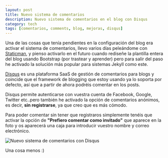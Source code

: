 ```yaml
---
layout: post
title: Nuevo sistema de comentarios
description: Nuevo sistema de comentarios en el blog con Disqus
category: tech
tags: [comentarios, comments, blog, mejoras, disqus]
---
```


Una de las cosas que tenía pendientes en la configuración del blog era activar el sistema de comentarios, llevo varios días peleándome con [Staticman](https://staticman.net/), y pienso activarlo en el futuro cuando rediseñe la plantilla entera del blog usando Bootstrap (por trastear y aprender) pero para salir del paso he activado la solución más popular para sistemas Jekyll como este.

[Disqus](https://disqus.com/) es una plataforma SaaS de gestión de comentarios para blogs y coincide que el framework de blogging que estoy usando ya lo soporta por defecto, así que a partir de ahora podréis comentar en los posts.

Disqus permite autenticarse con vuestra cuenta de Facebook, Google, Twitter etc..pero también he activado la opción de comentarios anónimos, es decir, __sin registrarse__, ya que creo que es más cómodo.

Para poder comentar sin tener que registraros simplemente tenéis que activar la opción de __"Prefiero comentar como invitado"__ que aparece en la foto y os aparecerá una caja para introducir vuestro nombre y correo electrónico.

<img href="https://farm5.staticflickr.com/4583/37554578844_41eba67cfa_b.jpg" alt="Nuevo sistema de comentarios con Disqus">

Una cosa menos :)

